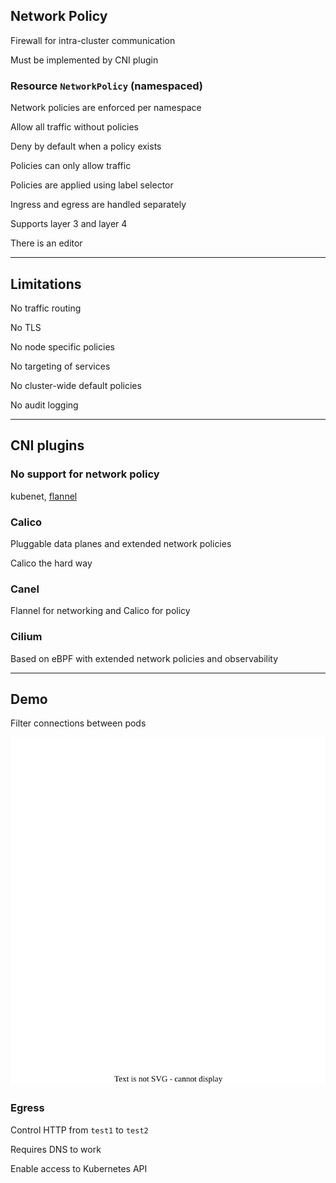 ## Network Policy

Firewall for intra-cluster communication [](https://kubernetes.io/docs/concepts/services-networking/network-policies/)

Must be implemented by CNI plugin

### Resource `NetworkPolicy` (namespaced)

Network policies are enforced per namespace

Allow all traffic without policies

Deny by default when a policy exists

Policies can only allow traffic

Policies are applied using label selector

Ingress and egress are handled separately

Supports layer 3 and layer 4

There is an editor [](https://editor.networkpolicy.io)

---

## Limitations

No traffic routing

No TLS

No node specific policies

No targeting of services

No cluster-wide default policies

No audit logging

---

## CNI plugins

### No support for network policy

kubenet, [flannel](https://github.com/flannel-io/flannel)

### Calico

Pluggable data planes [](https://www.tigera.io/project-calico/) and extended network policies [](https://docs.tigera.io/calico/latest/network-policy/get-started/calico-policy/calico-network-policy)

Calico the hard way [](https://docs.tigera.io/calico/latest/getting-started/kubernetes/hardway/overview)

### Canel

Flannel for networking and Calico for policy [](https://docs.tigera.io/calico/latest/getting-started/kubernetes/flannel/install-for-flannel#installing-calico-for-policy-and-flannel-aka-canal-for-networking)

### Cilium

Based on eBPF [](https://ebpf.io/) with extended network policies [](https://docs.cilium.io/en/stable/security/policy/) and observability [](https://docs.cilium.io/en/stable/gettingstarted/hubble_intro/)

---

## Demo

Filter connections between pods

![](120_kubernetes/network_policy/network_policy.drawio.svg) <!-- .element: style="width: 50%; margin-top: 0.5em;" -->

### Egress

Control HTTP from `test1` to `test2`

Requires DNS to work

Enable access to Kubernetes API